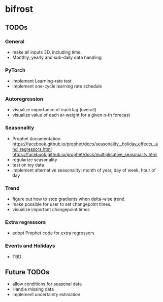 # bifrost

## TODOs

### General
* make all inputs 3D, including time.
* Monthly, yearly and sub-daily data handling

### PyTorch
* implement Learning-rate test 
* implement one-cycle learning rate schedule

### Autoregression
* visualize importance of each lag (overall)
* visualize value of each ar-weight for a given n-th forecast


### Seasonality
* Prophet documentation: 
https://facebook.github.io/prophet/docs/seasonality,_holiday_effects,_and_regressors.html
https://facebook.github.io/prophet/docs/multiplicative_seasonality.html
* regularize seasonality
* test on toy data
* implement alternative seasonality: month of year, day of week, hour of day

### Trend
* figure out how to stop gradients when delta-wise trend.
* make possible for user to set changepoint times.
* visualize important changepoint times

### Extra regressors
* adopt Prophet code for extra regressors 

### Events and Holidays
* TBD

## Future TODOs
* allow conditions for seasonal data
* Handle missing data
* implement uncertainty estimation 
